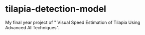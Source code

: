 # tilapia-detection-model
My final year project of " Visual Speed Estimation of Tilapia Using Advanced AI Techniques".

